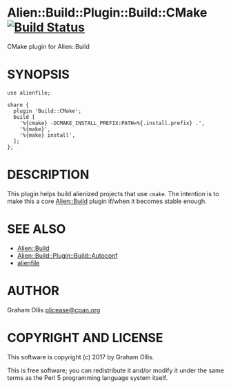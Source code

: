 # Alien::Build::Plugin::Build::CMake [![Build Status](https://secure.travis-ci.org/plicease/Alien-Build-Plugin-Build-CMake.png)](http://travis-ci.org/plicease/Alien-Build-Plugin-Build-CMake)

CMake plugin for Alien::Build

# SYNOPSIS

    use alienfile;
    
    share {
      plugin 'Build::CMake';
      build [
        '%{cmake} -DCMAKE_INSTALL_PREFIX:PATH=%{.install.prefix} .',
        '%{make}',
        '%{make} install',
      ];
    };

# DESCRIPTION

This plugin helps build alienized projects that use `cmake`.
The intention is to make this a core [Alien::Build](https://metacpan.org/pod/Alien::Build) plugin if/when
it becomes stable enough.

# SEE ALSO

- [Alien::Build](https://metacpan.org/pod/Alien::Build)
- [Alien::Build::Plugin::Build::Autoconf](https://metacpan.org/pod/Alien::Build::Plugin::Build::Autoconf)
- [alienfile](https://metacpan.org/pod/alienfile)

# AUTHOR

Graham Ollis <plicease@cpan.org>

# COPYRIGHT AND LICENSE

This software is copyright (c) 2017 by Graham Ollis.

This is free software; you can redistribute it and/or modify it under
the same terms as the Perl 5 programming language system itself.
